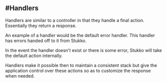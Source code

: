 #Handlers
----

Handlers are similar to a controller in that they handle a final action. Essentially they return a response.

An example of a handler would be the default error handler. This handler has errors handed off to it from Stukko.

In the event the handler doesn't exist or there is some error, Stukko will take the default action internally. 

Handlers make it possible then to maintain a consistent stack but give the application control over these actions so as to customize the response when needed.





